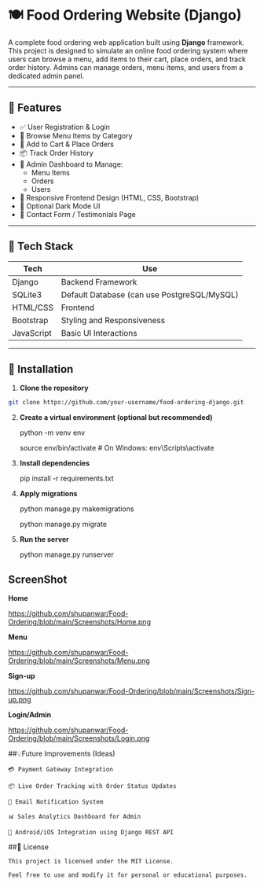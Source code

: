 # 🍽️ Food Ordering Website (Django)

A complete food ordering web application built using **Django** framework. This project is designed to simulate an online food ordering system where users can browse a menu, add items to their cart, place orders, and track order history. Admins can manage orders, menu items, and users from a dedicated admin panel.

---

## 🚀 Features

- ✅ User Registration & Login
- 📖 Browse Menu Items by Category
- 🛒 Add to Cart & Place Orders
- 📦 Track Order History
- 🔐 Admin Dashboard to Manage:
  - Menu Items
  - Orders
  - Users
- 📱 Responsive Frontend Design (HTML, CSS, Bootstrap)
- 🌙 Optional Dark Mode UI
- 💬 Contact Form / Testimonials Page

---

## 🧰 Tech Stack

| Tech         | Use                      |
|--------------|---------------------------|
| Django       | Backend Framework         |
| SQLite3      | Default Database (can use PostgreSQL/MySQL) |
| HTML/CSS     | Frontend                  |
| Bootstrap    | Styling and Responsiveness |
| JavaScript   | Basic UI Interactions     |

---

## 📁 Installation

1. **Clone the repository**

```bash
git clone https://github.com/your-username/food-ordering-django.git 
```
2. **Create a virtual environment (optional but recommended)**

    python -m venv env

    source env/bin/activate  # On Windows: env\Scripts\activate

3. **Install dependencies**

    pip install -r requirements.txt

4. **Apply migrations**

    python manage.py makemigrations

    python manage.py migrate

5. **Run the server**

    python manage.py runserver

## ScreenShot

**Home**

  https://github.com/shupanwar/Food-Ordering/blob/main/Screenshots/Home.png

**Menu**

  https://github.com/shupanwar/Food-Ordering/blob/main/Screenshots/Menu.png

**Sign-up**

  https://github.com/shupanwar/Food-Ordering/blob/main/Screenshots/Sign-up.png

**Login/Admin**

  https://github.com/shupanwar/Food-Ordering/blob/main/Screenshots/Login.png


##💡Future Improvements (Ideas)

    💳 Payment Gateway Integration

    📦 Live Order Tracking with Order Status Updates

    📨 Email Notification System

    📊 Sales Analytics Dashboard for Admin

    📲 Android/iOS Integration using Django REST API

##📄 License

    This project is licensed under the MIT License.
    
    Feel free to use and modify it for personal or educational purposes.


